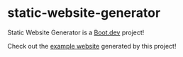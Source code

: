 # static-website-generator

Static Website Generator is a [Boot.dev](https://www.boot.dev) project!

Check out the [example website](https://ericengel.github.io/static-website-generator/) generated by this project!